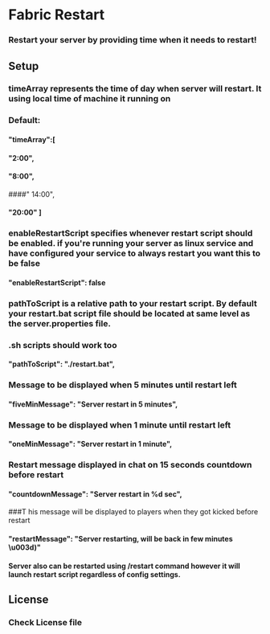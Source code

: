 # Fabric Restart

### Restart your server by providing time when it needs to restart!

## Setup

### timeArray represents the time of day when server will restart. It using local time of machine it running on

### Default:

#### "timeArray":[

#### "2:00",

#### "8:00",

####" 14:00",

#### "20:00" ]

### enableRestartScript specifies whenever restart script should be enabled. if you're running your server as linux service and have configured your service to always restart you want this to be false 


#### "enableRestartScript": false
### pathToScript is a relative path to your restart script. By default your restart.bat script file should be located at same level as the server.properties file. 

### .sh scripts should work too

#### "pathToScript": "./restart.bat",

### Message to be displayed when 5 minutes until restart left

#### "fiveMinMessage": "Server restart in 5 minutes",

### Message to be displayed when 1 minute until restart left

#### "oneMinMessage": "Server restart in 1 minute",

### Restart message displayed in chat on 15 seconds countdown before restart

#### "countdownMessage": "Server restart in %d sec",

###T his message will be displayed to players when they got kicked before restart

#### "restartMessage": "Server restarting, will be back in few minutes \u003d)"

#### Server also can be restarted using /restart command however it will launch restart script regardless of config settings. 



## License

### Check License file
